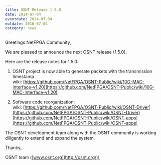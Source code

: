 ```yaml
---
title: OSNT Release 1.5.0
date: 2014-07-04
eventdate: 2014-07-04
eoldate: 2016-07-04
category: news
---
```


Greetings NetFPGA Community,

We are pleased to announce the next OSNT release (1.5.0).

Here are the release notes for 1.5.0:

1. OSNT project is now able to generate packets with the transmission timestamp <br> wiki: [https://github.com/NetFPGA/OSNT-Public/wiki/10G-MAC-Interface-v1.20](https://github.com/NetFPGA/OSNT-Public/wiki/10G-MAC-Interface-v1.20)

2. Software code reorganization: <br> wiki: [https://github.com/NetFPGA/OSNT-Public/wiki/OSNT-Driver](https://github.com/NetFPGA/OSNT-Public/wiki/OSNT-Driver) <br> [https://github.com/NetFPGA/OSNT-Public/wiki/OSNT-apps](https://github.com/NetFPGA/OSNT-Public/wiki/OSNT-apps)

The OSNT development team along with the OSNT community is working diligently to extend and expand the system.

Thanks,

OSNT team ([www.osnt.org](http://osnt.org/))

